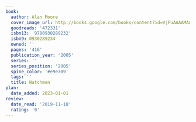 ```yaml
---
book:
  author: Alan Moore
  cover_image_url: http://books.google.com/books/content?id=VjPuAAAAMAAJ&printsec=frontcover&img=1&zoom=1&source=gbs_api
  goodreads: '472331'
  isbn13: '9780930289232'
  isbn9: 0930289234
  owned: ''
  pages: '416'
  publication_year: '2005'
  series: ''
  series_position: '2005'
  spine_color: '#e9e709'
  tags: ''
  title: Watchmen
plan:
  date_added: 2023-01-01
review:
  date_read: '2019-11-18'
  rating: '0'
---
```


